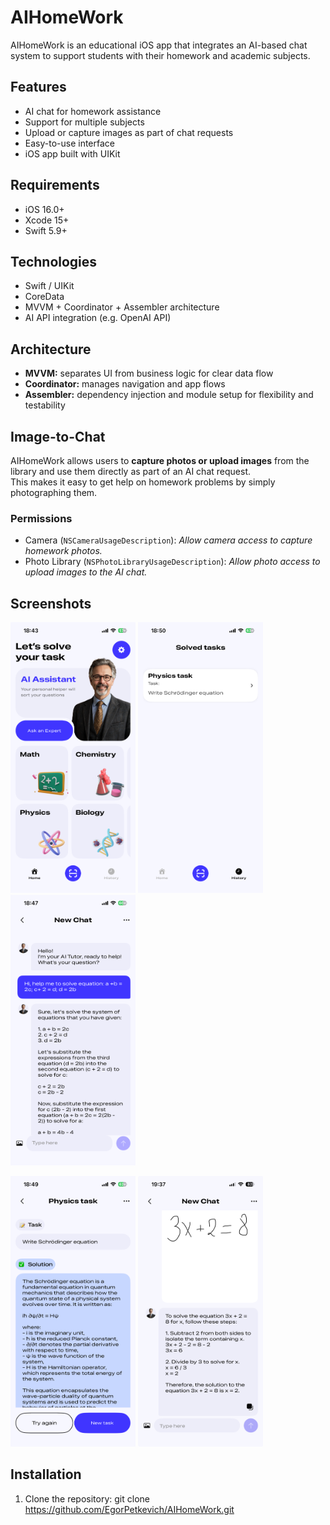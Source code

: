# AIHomeWork

AIHomeWork is an educational iOS app that integrates an AI-based chat system to support students with their homework and academic subjects.  

## Features
- AI chat for homework assistance  
- Support for multiple subjects  
- Upload or capture images as part of chat requests  
- Easy-to-use interface  
- iOS app built with UIKit  

## Requirements
- iOS 16.0+  
- Xcode 15+  
- Swift 5.9+  

## Technologies
- Swift / UIKit  
- CoreData  
- MVVM + Coordinator + Assembler architecture  
- AI API integration (e.g. OpenAI API)  

## Architecture
- **MVVM:** separates UI from business logic for clear data flow  
- **Coordinator:** manages navigation and app flows  
- **Assembler:** dependency injection and module setup for flexibility and testability  

## Image-to-Chat
AIHomeWork allows users to **capture photos or upload images** from the library and use them directly as part of an AI chat request.  
This makes it easy to get help on homework problems by simply photographing them.

### Permissions
- Camera (`NSCameraUsageDescription`): *Allow camera access to capture homework photos.*  
- Photo Library (`NSPhotoLibraryUsageDescription`): *Allow photo access to upload images to the AI chat.*  

## Screenshots

<p float="left">
  <img src="Screenshots/Home:Main.PNG" alt="Home" width="200"/>
  <img src="Screenshots/History.PNG" alt="History" width="200"/>
  <img src="Screenshots/NewChat.PNG" alt="New Chat" width="200"/>
</p>

<p float="left">
  <img src="Screenshots/Task.PNG" alt="Task" width="200"/>
  <img src="Screenshots/ImageTask.png" alt="Image Task" width="200"/>
</p>

## Installation
1. Clone the repository: git clone https://github.com/EgorPetkevich/AIHomeWork.git
   
